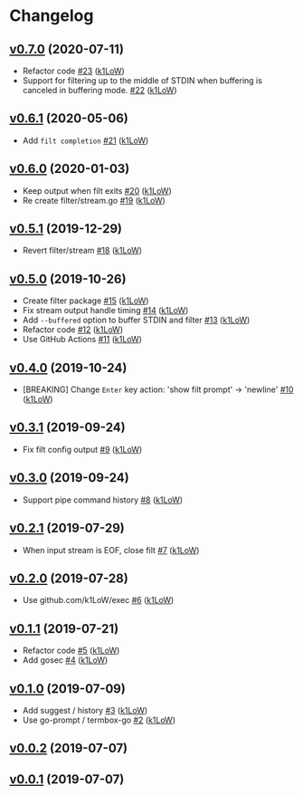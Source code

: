 # Changelog

## [v0.7.0](https://github.com/k1LoW/filt/compare/v0.6.1...v0.7.0) (2020-07-11)

* Refactor code [#23](https://github.com/k1LoW/filt/pull/23) ([k1LoW](https://github.com/k1LoW))
* Support for filtering up to the middle of STDIN when buffering is canceled in buffering mode. [#22](https://github.com/k1LoW/filt/pull/22) ([k1LoW](https://github.com/k1LoW))

## [v0.6.1](https://github.com/k1LoW/filt/compare/v0.6.0...v0.6.1) (2020-05-06)

* Add `filt completion` [#21](https://github.com/k1LoW/filt/pull/21) ([k1LoW](https://github.com/k1LoW))

## [v0.6.0](https://github.com/k1LoW/filt/compare/v0.5.1...v0.6.0) (2020-01-03)

* Keep output when filt exits [#20](https://github.com/k1LoW/filt/pull/20) ([k1LoW](https://github.com/k1LoW))
* Re create filter/stream.go [#19](https://github.com/k1LoW/filt/pull/19) ([k1LoW](https://github.com/k1LoW))

## [v0.5.1](https://github.com/k1LoW/filt/compare/v0.5.0...v0.5.1) (2019-12-29)

* Revert filter/stream [#18](https://github.com/k1LoW/filt/pull/18) ([k1LoW](https://github.com/k1LoW))

## [v0.5.0](https://github.com/k1LoW/filt/compare/v0.4.0...v0.5.0) (2019-10-26)

* Create filter package [#15](https://github.com/k1LoW/filt/pull/15) ([k1LoW](https://github.com/k1LoW))
* Fix stream output handle timing [#14](https://github.com/k1LoW/filt/pull/14) ([k1LoW](https://github.com/k1LoW))
* Add `--buffered` option to buffer STDIN and filter [#13](https://github.com/k1LoW/filt/pull/13) ([k1LoW](https://github.com/k1LoW))
* Refactor code [#12](https://github.com/k1LoW/filt/pull/12) ([k1LoW](https://github.com/k1LoW))
* Use GitHub Actions [#11](https://github.com/k1LoW/filt/pull/11) ([k1LoW](https://github.com/k1LoW))

## [v0.4.0](https://github.com/k1LoW/filt/compare/v0.3.1...v0.4.0) (2019-10-24)

* [BREAKING] Change `Enter` key action: 'show filt prompt' -> 'newline' [#10](https://github.com/k1LoW/filt/pull/10) ([k1LoW](https://github.com/k1LoW))

## [v0.3.1](https://github.com/k1LoW/filt/compare/v0.3.0...v0.3.1) (2019-09-24)

* Fix filt config output [#9](https://github.com/k1LoW/filt/pull/9) ([k1LoW](https://github.com/k1LoW))

## [v0.3.0](https://github.com/k1LoW/filt/compare/v0.2.1...v0.3.0) (2019-09-24)

* Support pipe command history [#8](https://github.com/k1LoW/filt/pull/8) ([k1LoW](https://github.com/k1LoW))

## [v0.2.1](https://github.com/k1LoW/filt/compare/v0.2.0...v0.2.1) (2019-07-29)

* When input stream is EOF, close filt [#7](https://github.com/k1LoW/filt/pull/7) ([k1LoW](https://github.com/k1LoW))

## [v0.2.0](https://github.com/k1LoW/filt/compare/v0.1.1...v0.2.0) (2019-07-28)

* Use github.com/k1LoW/exec [#6](https://github.com/k1LoW/filt/pull/6) ([k1LoW](https://github.com/k1LoW))

## [v0.1.1](https://github.com/k1LoW/filt/compare/v0.1.0...v0.1.1) (2019-07-21)

* Refactor code [#5](https://github.com/k1LoW/filt/pull/5) ([k1LoW](https://github.com/k1LoW))
* Add gosec [#4](https://github.com/k1LoW/filt/pull/4) ([k1LoW](https://github.com/k1LoW))

## [v0.1.0](https://github.com/k1LoW/filt/compare/v0.0.2...v0.1.0) (2019-07-09)

* Add suggest / history [#3](https://github.com/k1LoW/filt/pull/3) ([k1LoW](https://github.com/k1LoW))
* Use go-prompt / termbox-go [#2](https://github.com/k1LoW/filt/pull/2) ([k1LoW](https://github.com/k1LoW))

## [v0.0.2](https://github.com/k1LoW/filt/compare/v0.0.1...v0.0.2) (2019-07-07)


## [v0.0.1](https://github.com/k1LoW/filt/compare/6cae102eadbb...v0.0.1) (2019-07-07)
